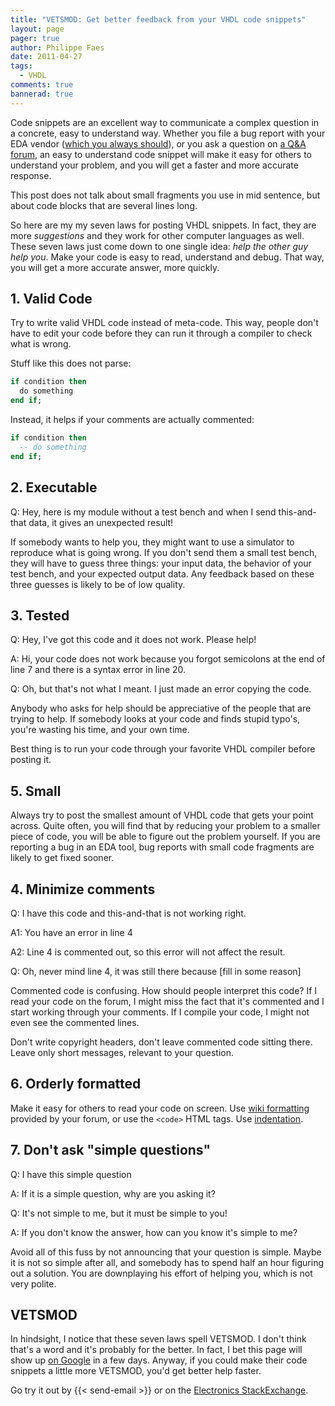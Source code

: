 ```yaml
---
title: "VETSMOD: Get better feedback from your VHDL code snippets"
layout: page 
pager: true
author: Philippe Faes
date: 2011-04-27
tags: 
  - VHDL
comments: true
bannerad: true
---
```


Code snippets are an excellent way to communicate a complex question in a concrete, easy to understand way. 
Whether you file a bug report with your EDA vendor ([which you always should](/tech/vhdl-recursion-and-useful-error-messages.html)), or you ask a question on <a href="http://stackexchange.com/filters/5287/digital-design">a Q&A forum</a>, an easy to understand code snippet will make it easy for others to understand your problem, and you will get a faster and more accurate response.

This post does not talk about small fragments you use in mid sentence, but about code blocks that are several lines long.

So here are my my seven laws for posting VHDL snippets. In fact, they are more <em>suggestions</em> and they work for other computer languages as well. These seven laws just come down to one single idea: <em>help the other guy help you</em>. Make your code is easy to read, understand and debug. That way, you will get a more accurate answer, more quickly.

## 1. Valid Code

Try to write valid VHDL code instead of meta-code. This way, people don't have to edit your code before they can run it through a compiler to check what is wrong.

Stuff like this does not parse:
```vhdl
if condition then
  do something
end if;
```
Instead, it helps if your comments are actually commented:
```vhdl
if condition then
  -- do something
end if;
```

## 2. Executable

Q: Hey, here is my module without a test bench and when I send this-and-that data, it gives an unexpected result!

If somebody wants to help you, they might want to use a simulator to reproduce what is going wrong. If you don't send them a small test bench, they will have to guess three things: your input data, the behavior of your test bench, and your expected output data. Any feedback based on these three guesses is likely to be of low quality.

## 3. Tested

Q: Hey, I've got this code and it does not work. Please help!

A: Hi, your code does not work because you forgot semicolons at the end of line 7 and there is a syntax error in line 20.

Q: Oh, but that's not what I meant. I just made an error copying the code.

Anybody who asks for help should be appreciative of the people that are trying to help. If somebody looks at your code and finds stupid typo's, you're wasting his time, and your own time.

Best thing is to run your code through your favorite VHDL compiler before posting it.

## 5. Small

Always try to post the smallest amount of VHDL code that gets your point across. Quite often, you will find that by reducing your problem to a smaller piece of code, you will be able to figure out the problem yourself. If you are reporting a bug in an EDA tool, bug reports with small code fragments are likely to get fixed sooner. 

## 4. Minimize comments

Q: I have this code and this-and-that is not working right.

A1: You have an error in line 4

A2: Line 4 is commented out, so this error will not affect the result.

Q: Oh, never mind line 4, it was still there because \[fill in some reason\]

Commented code is confusing. How should people interpret this code? If I read your code on the forum, I might miss the fact that it's commented and I start working through your comments. If I compile your code, I might not even see the commented lines.

Don't write copyright headers, don't leave commented code sitting there. Leave only short messages, relevant to your question.

## 6. Orderly formatted

Make it easy for others to read your code on screen. Use <a href="http://en.wikipedia.org/wiki/Wiki_markup">wiki formatting</a> provided by your forum, or use the `<code>` HTML tags. Use <a href="http://en.wikipedia.org/wiki/Indent_style">indentation</a>.

## 7. Don't ask "simple questions"

Q: I have this simple question

A: If it is a simple question, why are you asking it?

Q: It's not simple to me, but it must be simple to you!

A: If you don't know the answer, how can you know it's simple to me?

Avoid all of this fuss by not announcing that your question is simple. Maybe it is not so simple after all, and somebody has to spend half an hour figuring out a solution. You are downplaying his effort of helping you, which is not very polite.

## VETSMOD

In hindsight, I notice that these seven laws spell VETSMOD. I don't think that's a word and it's probably for the better. In fact, I bet this page will show up <a href="http://www.google.be/search?q=vetsmod">on Google</a> in a few days. Anyway, if you could make their code snippets a little more VETSMOD, you'd get better help faster.

Go try it out by {{< send-email >}} or on the <a href="http://electronics.stackexchange.com/questions/ask?tags=vhdl">Electronics StackExchange</a>.
